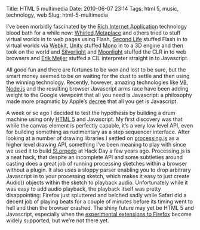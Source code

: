 Title: HTML 5 multimedia
Date: 2010-06-07 23:14
Tags: html 5, music, technology, web
Slug: html-5-multimedia

I’ve been morbidly fascinated by the [Rich Internet Application][]
technology blood bath for a while now: [Whirled][],[Metaplace][] and
others tried to stuff virtual worlds in to web pages using Flash,
[Second Life][] stuffed Flash in to virtual worlds via [Webkit][],
[Unity][] stuffed [Mono][] in to a 3D engine and then took on the world
and [Silverlight][] and [Moonlight][] stuffed the
<span class="caps">CLR</span> in to web browsers and [Erik Meijer][]
stuffed a <span class="caps">CIL</span> interpreter straight in
to Javascript.

All good fun and there are fortunes to be won and lost to be sure, but
the smart money seemed to be on waiting for the dust to settle and then
using the winning technology. Recently, however, amazing technologies
like [V8][], [Node.js][] and the resulting browser Javascript arms race
have been adding weight to the Google viewpoint that all you need is
Javascript: a philosophy made more pragmatic by Apple’s [decree][] that
all you get is Javascript.

A week or so ago I decided to test the hypothesis by building a drum
machine using only [<span class="caps">HTML</span> 5][] and Javascript.
My first discovery was that while the canvas element is perfectly
capable, it’s a very low level <span class="caps">API</span>, even for
building something as rudimentary as a step sequencer interface. After
looking at a number of drawing libraries I settled on [processing.js][]
as a higher level drawing <span class="caps">API</span>, something I’ve
been meaning to play with since we used it to build [SLorpedo][] at Hack
Day a few years ago. Processing.js is a neat hack, that despite an
incomplete <span class="caps">API</span> and some subtleties around
casting does a great job of running processing sketches within a browser
without a plugin. It also uses a sloppy parser enabling you to drop
arbitrary Javascript in to your processing sketch, which makes it easy
to just create Audio() objects within the sketch to playback audio.
Unfortunately while it was easy to add audio playback, the playback
itself was pretty disappointing: Firefox just spluttered and belched
sadly while Safari did a decent job of playing beats for a couple of
minutes before its timing went to hell and then the browser crashed. The
shiny future may yet be <span class="caps">HTML</span> 5 and Javascript,
especially when the [experimental extensions to Firefox][] become widely
supported, but we’re not there yet.

  [Rich Internet Application]: http://en.wikipedia.org/wiki/Rich_Internet_application
  [Whirled]: http://www.whirled.com/
  [Metaplace]: http://www.metaplace.com/
  [Second Life]: http://secondlife.com
  [Webkit]: http://webkit.org/
  [Unity]: http://unity3d.com/
  [Mono]: http://www.mono-project.com/Main_Page
  [Silverlight]: http://www.silverlight.net/
  [Moonlight]: http://www.mono-project.com/Moonlight
  [Erik Meijer]: http://en.wikipedia.org/wiki/Erik_Meijer_%28computer_scientist%29
  [V8]: http://code.google.com/p/v8/
  [Node.js]: http://nodejs.org/
  [decree]: http://www.apple.com/hotnews/thoughts-on-flash/
  [<span class="caps">HTML</span> 5]: http://en.wikipedia.org/wiki/HTML5
  [processing.js]: http://processingjs.org/
  [SLorpedo]: http://andypiper.wordpress.com/2007/06/17/slorpedo/
  [experimental extensions to Firefox]: https://wiki.mozilla.org/Audio_Data_API
